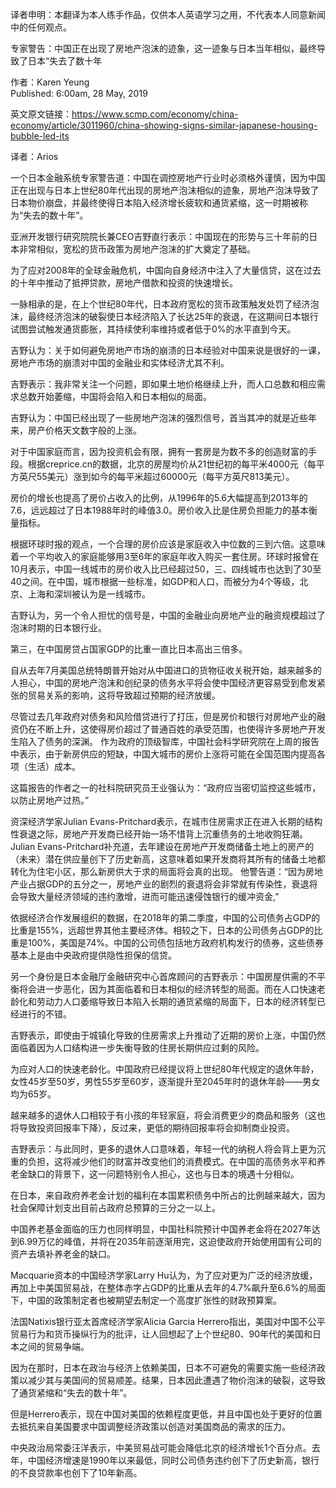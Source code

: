 译者申明：本翻译为本人练手作品，仅供本人英语学习之用，不代表本人同意新闻中的任何观点。

专家警告：中国正在出现了房地产泡沫的迹象，这一迹象与日本当年相似，最终导致了日本“失去了数十年

作者：Karen Yeung  
Published: 6:00am, 28 May, 2019

英文原文链接：https://www.scmp.com/economy/china-economy/article/3011960/china-showing-signs-similar-japanese-housing-bubble-led-its

译者：Arios

一个日本金融系统专家警告道：中国在调控房地产行业时必须格外谨慎，因为中国正在出现与日本上世纪80年代出现的房地产泡沫相似的迹象，房地产泡沫导致了日本物价崩盘，并最终使得日本陷入经济增长疲软和通货紧缩，这一时期被称为“失去的数十年”。

亚洲开发银行研究院院长兼CEO吉野直行表示：中国现在的形势与三十年前的日本非常相似，宽松的货币政策为房地产泡沫的扩大奠定了基础。

为了应对2008年的全球金融危机，中国向自身经济中注入了大量信贷，这在过去的十年中推动了抵押贷款，房地产借款和投资的快速增长。

一脉相承的是，在上个世纪80年代，日本政府宽松的货币政策触发处罚了经济泡沫，最终经济泡沫的破裂使日本经济陷入了长达25年的衰退，在这期间日本银行试图尝试触发通货膨胀，其持续使利率维持或者低于0%的水平直到今天。

吉野认为：关于如何避免房地产市场的崩溃的日本经验对中国来说是很好的一课，房地产市场的崩溃对中国的金融业和实体经济尤其不利。

吉野表示：我非常关注一个问题，即如果土地价格继续上升，而人口总数和相应需求总数开始萎缩，中国将会陷入和日本相似的局面。

吉野认为：中国已经出现了一些房地产泡沫的强烈信号，首当其冲的就是近些年来，房产价格天文数字般的上涨。

对于中国家庭而言，因为投资机会有限，拥有一套房是为数不多的创造财富的手段。根据creprice.cn的数据，北京的房屋均价从21世纪初的每平米4000元（每平方英尺55美元）涨到如今的每平米超过60000元（每平方英尺813美元）。

房价的增长也提高了房价占收入的比例，从1996年的5.6大幅提高到2013年的7.6，远远超过了日本1988年时的峰值3.0。房价收入比是住房负担能力的基本衡量指标。

根据环球时报的观点，一个合理的房价应该是家庭收入中位数的三到六倍。这意味着一个平均收入的家庭能够用3至6年的家庭年收入购买一套住房。环球时报曾在10月表示，中国一线城市的房价收入比已经超过50，三、四线城市也达到了30至40之间。在中国，城市根据一些标准，如GDP和人口，而被分为4个等级，北京、上海和深圳被认为是一线城市。

吉野认为，另一个令人担忧的信号是，中国的金融业向房地产业的融资规模超过了泡沫时期的日本银行业。

第三，在中国房贷占国家GDP的比重一直比日本高出三倍多。

自从去年7月美国总统特朗普开始对从中国进口的货物征收关税开始，越来越多的人担心，中国的房地产泡沫和创纪录的债务水平将会使中国经济更容易受到愈发紧张的贸易关系的影响，这将导致超过预期的经济放缓。

尽管过去几年政府对债务和风险借贷进行了打压，但是房价和银行对房地产业的融资仍在不断上升，这使得房价超过了普通百姓的承受范围，也使得许多房地产开发生陷入了债务的深渊。
作为政府的顶级智库，中国社会科学研究院在上周的报告中表示，由于新房供应的短缺，中国大城市的房价上涨将可能在全国范围内提高各项（生活）成本。

这篇报告的作者之一的社科院研究员王业强认为：“政府应当密切监控这些城市，以防止房地产过热。”

资深经济学家Julian Evans-Pritchard表示，在城市住房需求正在进入长期的结构性衰退之际，房地产开发商已经开始一场不惜背上沉重债务的土地收购狂潮。Julian Evans-Pritchard补充道，去年建设在房地产开发商储备土地上的房产的（未来）潜在供应量创下了历史新高，这意味着如果开发商将其所有的储备土地都转化为住宅小区，那么新房供大于求的局面将会真的出现。
他警告道：“因为房地产业占据GDP的五分之一，房地产业的剧烈的衰退将会非常就有传染性，衰退将会导致大量经济领域的违约激增，进而可能迅速侵蚀银行的缓冲资金,”

依据经济合作发展组织的数据，在2018年的第二季度，中国的公司债务占GDP的比重是155%，远超世界其他主要经济体。相较之下，日本的公司债务占GDP的比重是100%，美国是74%。中国的公司债包括地方政府机构发行的债券，这些债券基本上是由中央政府提供隐性担保的信贷。

另一个身份是日本金融厅金融研究中心首席顾问的吉野表示：中国房屋供需的不平衡将会进一步恶化，因为其面临着和日本相似的经济转型的局面。而在人口快速老龄化和劳动力人口萎缩导致日本陷入长期的通货紧缩的局面下，日本的经济转型已经进行的不错。

吉野表示，即使由于城镇化导致的住房需求上升推动了近期的房价上涨，中国仍然面临着因为人口结构进一步失衡导致的住房长期供应过剩的风险。

为应对人口的快速老龄化。中国政府已经提议将上世纪80年代规定的退休年龄，女性45岁至50岁，男性55岁至60岁，逐渐提升至2045年时的退休年龄——男女均为65岁。 

越来越多的退休人口相较于有小孩的年轻家庭，将会消费更少的商品和服务（这也将导致投资回报率下降），反过来，更低的期待回报率将会抑制商业投资。

吉野表示：与此同时，更多的退休人口意味着，年轻一代的纳税人将会背上更为沉重的负担，这将减少他们的财富并改变他们的消费模式。在中国的高债务水平和养老金缺口的背景下，这一问题特别令人担心，这也与日本的境遇十分相似。

在日本，来自政府养老金计划的福利在本国累积债务中所占的比例越来越大，因为社会保障计划支出目前占政府总预算的三分之一以上。

中国养老基金面临的压力也同样明显，中国社科院预计中国养老金将在2027年达到6.99万亿的峰值，并将在2035年前逐渐用完，这迫使政府开始使用国有公司的资产去填补养老金的缺口。

Macquarie资本的中国经济学家Larry Hu认为，为了应对更为广泛的经济放缓，再加上中美国贸易战，在整体赤字占GDP的比重从去年的4.7%飙升至6.6%的局面下，中国的政策制定者也被期望去制定一个高度扩张性的财政预算案。

法国Natixis银行亚太首席经济学家Alicia Garcia Herrero指出，美国对中国不公平贸易行为和货币操纵行为的批评，让人回想起了上个世纪80、90年代的美国和日本之间的贸易争端。

因为在那时，日本在政治与经济上依赖美国，日本不可避免的需要实施一些经济政策以减少其与美国间的贸易顺差。结果，日本因此遭遇了物价泡沫的破裂，这导致了通货紧缩和“失去的数十年”。

但是Herrero表示，现在中国对美国的依赖程度更低，并且中国也处于更好的位置去抵抗来自美国要求中国调整经济政策以创造对美国商品的需求的压力。

中央政治局常委汪洋表示，中美贸易战可能会降低北京的经济增长1个百分点。去年，中国经济增速是1990年以来最低，同时公司债务违约创下了历史新高，银行的不良贷款率也创下了10年新高。
